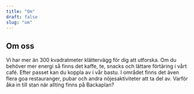 ```yaml
---
title: "Om"
draft: false
slug: "om"
---
```


## Om oss

Vi har mer än 300 kvadratmeter klättervägg för dig att utforska. Om du behöver 
mer energi så finns det kaffe, te, snacks och lättare förtäring i vårt café. 
Efter passet kan du koppla av i vår bastu. I området finns det även flera goa 
restauranger, pubar och andra nöjesaktiviteter att ta del av. Varför åka in till 
stan när allting finns på Backaplan?
